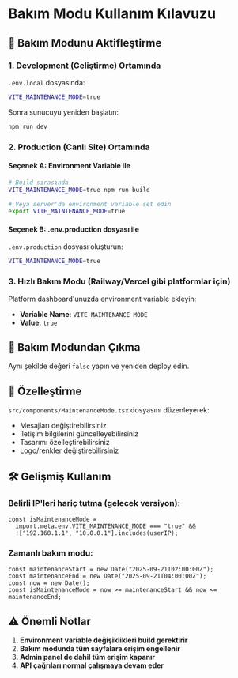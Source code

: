 # Bakım Modu Kullanım Kılavuzu

## 🔧 Bakım Modunu Aktifleştirme

### 1. Development (Geliştirme) Ortamında

`.env.local` dosyasında:

```bash
VITE_MAINTENANCE_MODE=true
```

Sonra sunucuyu yeniden başlatın:

```bash
npm run dev
```

### 2. Production (Canlı Site) Ortamında

#### Seçenek A: Environment Variable ile

```bash
# Build sırasında
VITE_MAINTENANCE_MODE=true npm run build

# Veya server'da environment variable set edin
export VITE_MAINTENANCE_MODE=true
```

#### Seçenek B: .env.production dosyası ile

`.env.production` dosyası oluşturun:

```bash
VITE_MAINTENANCE_MODE=true
```

### 3. Hızlı Bakım Modu (Railway/Vercel gibi platformlar için)

Platform dashboard'unuzda environment variable ekleyin:

- **Variable Name**: `VITE_MAINTENANCE_MODE`
- **Value**: `true`

## 🚀 Bakım Modundan Çıkma

Aynı şekilde değeri `false` yapın ve yeniden deploy edin.

## 📱 Özelleştirme

`src/components/MaintenanceMode.tsx` dosyasını düzenleyerek:

- Mesajları değiştirebilirsiniz
- İletişim bilgilerini güncelleyebilirsiniz
- Tasarımı özelleştirebilirsiniz
- Logo/renkler değiştirebilirsiniz

## 🛠️ Gelişmiş Kullanım

### Belirli IP'leri hariç tutma (gelecek versiyon):

```tsx
const isMaintenanceMode =
  import.meta.env.VITE_MAINTENANCE_MODE === "true" &&
  !["192.168.1.1", "10.0.0.1"].includes(userIP);
```

### Zamanlı bakım modu:

```tsx
const maintenanceStart = new Date("2025-09-21T02:00:00Z");
const maintenanceEnd = new Date("2025-09-21T04:00:00Z");
const now = new Date();
const isMaintenanceMode = now >= maintenanceStart && now <= maintenanceEnd;
```

## ⚠️ Önemli Notlar

1. **Environment variable değişiklikleri build gerektirir**
2. **Bakım modunda tüm sayfalara erişim engellenir**
3. **Admin panel de dahil tüm erişim kapanır**
4. **API çağrıları normal çalışmaya devam eder**
